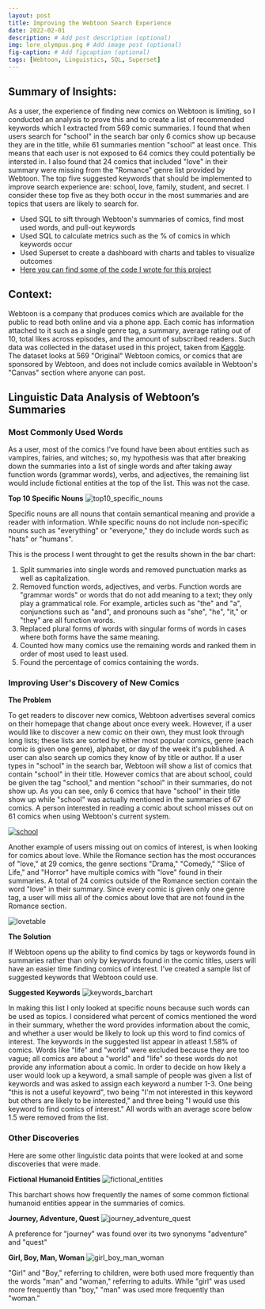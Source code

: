 ```yaml
---
layout: post
title: Improving the Webtoon Search Experience
date: 2022-02-01
description: # Add post description (optional)
img: lore_olympus.png # Add image post (optional)
fig-caption: # Add figcaption (optional)
tags: [Webtoon, Linguistics, SQL, Superset]
---
```


## Summary of Insights: 
As a user, the experience of finding new comics on Webtoon is limiting, so I conducted an analysis to prove this and to create a list of recommended keywords which I extracted from 569 comic summaries. I found that when users search for "school" in the search bar only 6 comics show up because they are in the title, while 61 summaries mention "school" at least once. This means that each user is not exposed to 64 comics they could potentially be intersted in. I also found that 24 comics that included "love" in their summary were missing from the "Romance" genre list provided by Webtoon. The top five suggested keywords that should be implemented to improve search experience are: school, love, family, student, and secret. I consider these top five as they both occur in the most summaries and are topics that users are likely to search for.

- Used SQL to sift through Webtoon's summaries of comics, find most used words, and pull-out keywords
- Used SQL to calculate metrics such as the % of comics in which keywords occur
- Used Superset to create a dashboard with charts and tables to visualize outcomes
- [Here you can find some of the code I wrote for this project](https://github.com/agiliariniosm/Webtoon_Code)

## Context:
Webtoon is a company that produces comics which are available for the public to read both online and via a phone app. Each comic has information attached to it such as a single genre tag, a summary, average rating out of 10, total likes across episodes, and the amount of subscribed readers. Such data was collected in the dataset used in this project, taken from [Kaggle](https://www.kaggle.com/swarnimrai/webtoon-comics-dataset). The dataset looks at 569 "Original" Webtoon comics, or comics that are sponsored by Webtoon, and does not include comics available in Webtoon's "Canvas" section where anyone can post.

## Linguistic Data Analysis of Webtoon’s Summaries
### Most Commonly Used Words

As a user, most of the comics I've found have been about entities such as vampires, fairies, and witches; so, my hypothesis was that after breaking down the summaries into a list of single words and after taking away function words (grammar words), verbs, and adjectives, the remaining list would include fictional entities at the top of the list. This was not the case. 

**Top 10 Specific Nouns**
![top10_specific_nouns]({{site.baseurl}}/assets/img/Webtoon/specfic_nouns.png)

Specific nouns are all nouns that contain semantical meaning and provide a reader with information. While specific nouns do not include non-specific nouns such as "everything" or "everyone," they do include words such as "hats" or "humans". 

This is the process I went throught to get the results shown in the bar chart:
1. Split summaries into single words and removed punctuation marks as well as capitalization.
2. Removed function words, adjectives, and verbs. Function words are "grammar words" or words that do not add meaning to a text; they only play a grammatical role. For example, articles such as "the" and "a", conjunctions such as "and", and pronouns such as "she", "he", "it," or "they" are all function words.
3. Replaced plural forms of words with singular forms of words in cases where both forms have the same meaning.
4. Counted how many comics use the remaining words and ranked them in order of most used to least used.
5. Found the percentage of comics containing the words. 

### Improving User's Discovery of New Comics

**The Problem**

To get readers to discover new comics, Webtoon advertises several comics on their homepage that change about once every week. However, if a user would like to discover a new comic on their own, they must look through long lists; these lists are sorted by either most popular comics, genre (each comic is given one genre), alphabet, or day of the week it's published. A user can also search up comics they know of by title or author. If a user types in "school" in the search bar, Webtoon will show a list of comics that contain "school" in their title. However comics that are about school, could be given the tag "school," and mention "school" in their summaries, do not show up. As you can see, only 6 comics that have "school" in their title show up while "school" was actually mentioned in the summaries of 67 comics. A person interested in reading a comic about school misses out on 61 comics when using Webtoon's current system.

[![school]({{site.baseurl}}/assets/img/Webtoon/school.png)](https://www.webtoons.com/en/search?keyword=school)

Another example of users missing out on comics of interest, is when looking for comics about love. While the Romance section has the most occurances of "love," at 29 comics, the genre sections "Drama," "Comedy," "Slice of Life," and "Horror" have multiple comics with "love" found in their summaries. A total of 24 comics outside of the Romance section contain the word "love" in their summary. Since every comic is given only one genre tag, a user will miss all of the comics about love that are not found in the Romance section.

![lovetable]({{site.baseurl}}/assets/img/Webtoon/genre.png)

**The Solution**

If Webtoon opens up the ability to find comics by tags or keywords found in summaries rather than only by keywords found in the comic titles, users will have an easier time finding comics of interest. I've created a sample list of suggested keywords that Webtoon could use. 

**Suggested Keywords** 
![keywords_barchart]({{site.baseurl}}/assets/img/Webtoon/suggested_keywords.png)

In making this list I only looked at specific nouns because such words can be used as topics. I considered what percent of comics mentioned the word in their summary, whether the word provides information about the comic, and whether a user would be likely to look up this word to find comics of interest. The keywords in the suggested list appear in atleast 1.58% of comics. Words like "life" and "world" were excluded because they are too vague; all comics are about a "world" and "life" so these words do not provide any information about a comic. In order to decide on how likely a user would look up a keyword, a small sample of people was given a list of keywords and was asked to assign each keyword a number 1-3. One being "this is not a useful keyowrd", two being "I'm not interested in this keyword but others are likely to be interested," and three being "I would use this keyword to find comics of interest." All words with an average score below 1.5 were removed from the list. 

### Other Discoveries

Here are some other linguistic data points that were looked at and some discoveries that were made.

**Fictional Humanoid Entities**
![fictional_entities]({{site.baseurl}}/assets/img/Webtoon/fictional_entities.png)

This barchart shows how frequently the names of some common fictional humanoid entities appear in the summaries of comics.

**Journey, Adventure, Quest**
![journey_adventure_quest]({{site.baseurl}}/assets/img/Webtoon/journey.png)

A preference for "journey" was found over its two synonyms "adventure" and "quest"

**Girl, Boy, Man, Woman**
![girl_boy_man_woman]({{site.baseurl}}/assets/img/Webtoon/ppl_nouns.png)

"Girl" and "Boy," referring to children, were both used more frequently than the words "man" and "woman," referring to adults. While "girl" was used more frequently than "boy," "man" was used more frequently than "woman." 





